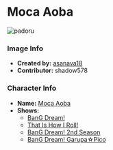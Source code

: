 # Moca Aoba

![padoru](https://raw.githubusercontent.com/shadow578/Padoru-Padoru/master/Padoru/bang-dream/bang-dream-moca-aoba.png "Moca Aoba")

### Image Info
* **Created by:**    [asanava18](https://twitter.com/asanava18/status/1075978864277512194)
* **Contributor:**   shadow578

### Character Info
* **Name:**   [Moca Aoba](https://myanimelist.net/character/157525)
* **Shows:**
  * [BanG Dream!](https://myanimelist.net/anime/33573/BanG_Dream)
  * [That Is How I Roll!](https://myanimelist.net/anime/36921/That_Is_How_I_Roll)
  * [BanG Dream! 2nd Season](https://myanimelist.net/anime/37869/BanG_Dream_2nd_Season)
  * [BanG Dream! Garupa☆Pico](https://myanimelist.net/anime/37873/BanG_Dream_Garupa☆Pico)
